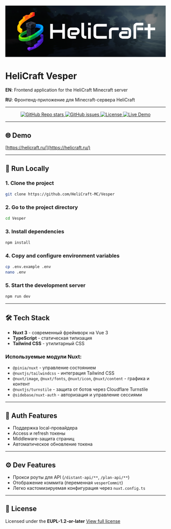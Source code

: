 ![Logo](https://github.com/HeliCraft-MC/Vesper/blob/master/public/cover.png)

# HeliCraft Vesper

**EN**: Frontend application for the HeliCraft Minecraft server

**RU**: Фронтенд-приложение для Minecraft-сервера HeliCraft

---

<p align="center">
  <a href="https://github.com/HeliCraft-MC/Vesper">
    <img alt="GitHub Repo stars" src="https://img.shields.io/github/stars/HeliCraft-MC/Vesper?style=social">
  </a>
  <a href="https://github.com/HeliCraft-MC/Vesper/issues">
    <img alt="GitHub issues" src="https://img.shields.io/github/issues/HeliCraft-MC/Vesper?style=flat-square">
  </a>
  <a href="https://github.com/HeliCraft-MC/Vesper/blob/master/LICENSE">
    <img alt="License" src="https://img.shields.io/github/license/HeliCraft-MC/Vesper?style=flat-square">
  </a>
  <a href="https://beta.helicraft.ru/">
    <img alt="Live Demo" src="https://img.shields.io/website?url=https%3A%2F%2Fbeta.helicraft.ru&style=flat-square">
  </a>
</p>

---

## 🌐 Demo

[https://helicraft.ru/](https://helicraft.ru/)

---

## 🚀 Run Locally

### 1. Clone the project

```bash
git clone https://github.com/HeliCraft-MC/Vesper
```

### 2. Go to the project directory

```bash
cd Vesper
```

### 3. Install dependencies

```bash
npm install
```

### 4. Copy and configure environment variables

```bash
cp .env.example .env
nano .env
```

### 5. Start the development server

```bash
npm run dev
```

---

## 🛠️ Tech Stack

* **Nuxt 3** - современный фреймворк на Vue 3
* **TypeScript** - статическая типизация
* **Tailwind CSS** - утилитарный CSS

### Используемые модули Nuxt:

* `@pinia/nuxt` - управление состоянием
* `@nuxtjs/tailwindcss` - интеграция Tailwind CSS
* `@nuxt/image`, `@nuxt/fonts`, `@nuxt/icon`, `@nuxt/content` - графика и контент
* `@nuxtjs/turnstile` - защита от ботов через Cloudflare Turnstile
* `@sidebase/nuxt-auth` - авторизация и управление сессиями

---

## 🔐 Auth Features

* Поддержка local-провайдера
* Access и refresh токены
* Middleware-защита страниц
* Автоматическое обновление токена

---

## ⚙️ Dev Features

* Прокси роуты для API (`/distant-api/**`, `/plan-api/**`)
* Отображение коммита (переменная `vesperCommit`)
* Легко кастомизируемая конфигурация через `nuxt.config.ts`

---

## 📄 License

Licensed under the **EUPL-1.2-or-later**
[View full license](https://github.com/HeliCraft-MC/Vesper/blob/master/LICENSE)
